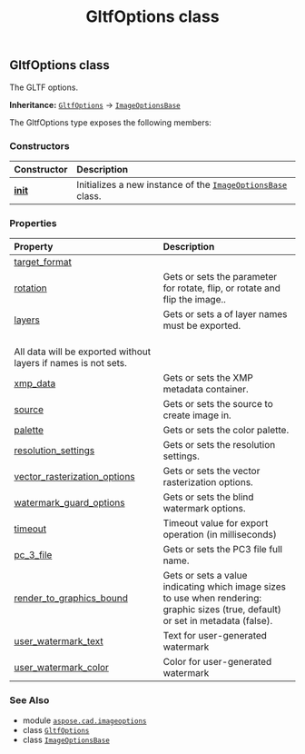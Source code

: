﻿---
title: GltfOptions class
second_title: Aspose.CAD for Python via .NET API References
description: 
type: docs
weight: 180
url: /python-net/aspose.cad.imageoptions/gltfoptions/
is_root: false
---

## GltfOptions class

The GLTF options.



**Inheritance:** [`GltfOptions`](/cad/python-net/aspose.cad.imageoptions/gltfoptions) → 
[`ImageOptionsBase`](/cad/python-net/aspose.cad.imageoptions/imageoptionsbase)



The GltfOptions type exposes the following members:

### Constructors
| Constructor | Description |
| :- | :- |
| [__init__](/cad/python-net/aspose.cad.imageoptions/gltfoptions/__init__/#) | Initializes a new instance of the [`ImageOptionsBase`](/cad/python-net/aspose.cad.imageoptions/imageoptionsbase) class. |


### Properties
| Property | Description |
| :- | :- |
| [target_format](/cad/python-net/aspose.cad.imageoptions/gltfoptions/target_format) |  |
| [rotation](/cad/python-net/aspose.cad.imageoptions/gltfoptions/rotation) | Gets or sets the parameter for rotate, flip, or rotate and flip the image.. |
| [layers](/cad/python-net/aspose.cad.imageoptions/gltfoptions/layers) | Gets or sets a of layer names must be exported.<br/>All data will be exported without layers if names is not sets. |
| [xmp_data](/cad/python-net/aspose.cad.imageoptions/gltfoptions/xmp_data) | Gets or sets the XMP metadata container. |
| [source](/cad/python-net/aspose.cad.imageoptions/gltfoptions/source) | Gets or sets the source to create image in. |
| [palette](/cad/python-net/aspose.cad.imageoptions/gltfoptions/palette) | Gets or sets the color palette. |
| [resolution_settings](/cad/python-net/aspose.cad.imageoptions/gltfoptions/resolution_settings) | Gets or sets the resolution settings. |
| [vector_rasterization_options](/cad/python-net/aspose.cad.imageoptions/gltfoptions/vector_rasterization_options) | Gets or sets the vector rasterization options. |
| [watermark_guard_options](/cad/python-net/aspose.cad.imageoptions/gltfoptions/watermark_guard_options) | Gets or sets the blind watermark options. |
| [timeout](/cad/python-net/aspose.cad.imageoptions/gltfoptions/timeout) | Timeout value for export operation (in milliseconds) |
| [pc_3_file](/cad/python-net/aspose.cad.imageoptions/gltfoptions/pc_3_file) | Gets or sets the PC3 file full name. |
| [render_to_graphics_bound](/cad/python-net/aspose.cad.imageoptions/gltfoptions/render_to_graphics_bound) | Gets or sets a value indicating which image sizes to use when rendering: graphic sizes (true, default) or set in metadata (false). |
| [user_watermark_text](/cad/python-net/aspose.cad.imageoptions/gltfoptions/user_watermark_text) | Text for user-generated watermark |
| [user_watermark_color](/cad/python-net/aspose.cad.imageoptions/gltfoptions/user_watermark_color) | Color for user-generated watermark |



### See Also
* module [`aspose.cad.imageoptions`](..)
* class [`GltfOptions`](/cad/python-net/aspose.cad.imageoptions/gltfoptions)
* class [`ImageOptionsBase`](/cad/python-net/aspose.cad.imageoptions/imageoptionsbase)
